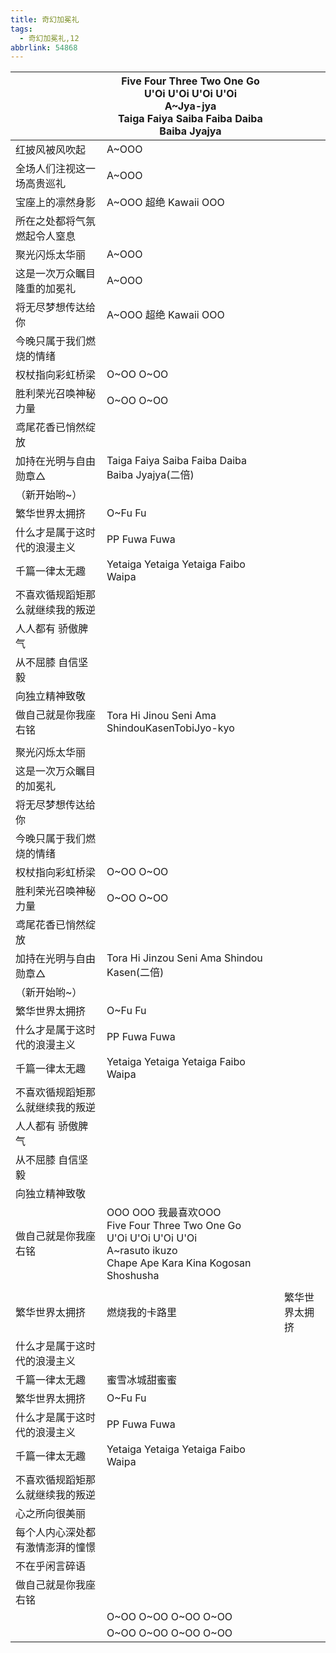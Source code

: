 ```yaml
---
title: 奇幻加冕礼
tags:
  - 奇幻加冕礼,12
abbrlink: 54868
---
```

|      |Five Four Three Two One Go<br>U'Oi U'Oi U'Oi U'Oi<br>A~Jya-jya<br>Taiga Faiya Saiba Faiba Daiba Baiba Jyajya|      |
|--|--|--|
|红披风被风吹起|A~OOO|      |
|全场人们注视这一场高贵巡礼|A~OOO|      |
|宝座上的凛然身影|A~OOO 超绝 Kawaii OOO|      |
|所在之处都将气氛燃起令人窒息|      |      |
|聚光闪烁太华丽|A~OOO|      |
|这是一次万众瞩目隆重的加冕礼|A~OOO|      |
|将无尽梦想传达给你|A~OOO 超绝 Kawaii OOO|      |
|今晚只属于我们燃烧的情绪|      |      |
|权杖指向彩虹桥梁|O~OO O~OO|      |
|胜利荣光召唤神秘力量|O~OO O~OO|      |
|鸢尾花香已悄然绽放|      |      |
|加持在光明与自由勋章△|Taiga Faiya Saiba Faiba Daiba Baiba Jyajya(二倍)|      |
|（新开始哟~）|      |      |
|繁华世界太拥挤|O~Fu Fu|      |
|什么才是属于这时代的浪漫主义|PP Fuwa Fuwa|      |
|千篇一律太无趣|Yetaiga Yetaiga Yetaiga Faibo Waipa|      |
|不喜欢循规蹈矩那么就继续我的叛逆|      |      |
|人人都有 骄傲脾气|      |      |
|从不屈膝 自信坚毅|      |      |
|向独立精神致敬|      |      |
|做自己就是你我座右铭|Tora Hi Jinou Seni Ama ShindouKasenTobiJyo-kyo|      |
|      |      |      |
|聚光闪烁太华丽|      |      |
|这是一次万众瞩目的加冕礼|      |      |
|将无尽梦想传达给你|      |      |
|今晚只属于我们燃烧的情绪|      |      |
|权杖指向彩虹桥梁|O~OO O~OO|      |
|胜利荣光召唤神秘力量|O~OO O~OO|      |
|鸢尾花香已悄然绽放|      |      |
|加持在光明与自由勋章△|Tora Hi Jinzou Seni Ama Shindou Kasen(二倍)|      |
|（新开始哟~）|      |      |
|繁华世界太拥挤|O~Fu Fu|      |
|什么才是属于这时代的浪漫主义|PP Fuwa Fuwa|      |
|千篇一律太无趣|Yetaiga Yetaiga Yetaiga Faibo Waipa|      |
|不喜欢循规蹈矩那么就继续我的叛逆|      |      |
|人人都有 骄傲脾气|      |      |
|从不屈膝 自信坚毅|      |      |
|向独立精神致敬|      |      |
|做自己就是你我座右铭|OOO OOO 我最喜欢OOO<br>Five Four Three Two One Go<br>U'Oi U'Oi U'Oi U'Oi<br>A~rasuto ikuzo<br>Chape Ape Kara Kina Kogosan Shoshusha|      |
|      |      |      |
|繁华世界太拥挤|燃烧我的卡路里|繁华世界太拥挤|
|什么才是属于这时代的浪漫主义|      |      |
|千篇一律太无趣|蜜雪冰城甜蜜蜜|      |
|繁华世界太拥挤|O~Fu Fu|      |
|什么才是属于这时代的浪漫主义|PP Fuwa Fuwa|      |
|千篇一律太无趣|Yetaiga Yetaiga Yetaiga Faibo Waipa|      |
|不喜欢循规蹈矩那么就继续我的叛逆|      |      |
|心之所向很美丽|      |      |
|每个人内心深处都有激情澎湃的憧憬|      |      |
|不在乎闲言碎语|      |      |
|做自己就是你我座右铭|      |      |
|      |O~OO O~OO O~OO O~OO|      |
|      |O~OO O~OO O~OO O~OO|      |